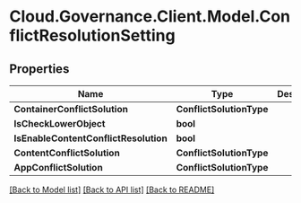 # Cloud.Governance.Client.Model.ConflictResolutionSetting
## Properties

Name | Type | Description | Notes
------------ | ------------- | ------------- | -------------
**ContainerConflictSolution** | **ConflictSolutionType** |  | [optional] 
**IsCheckLowerObject** | **bool** |  | [optional] 
**IsEnableContentConflictResolution** | **bool** |  | [optional] 
**ContentConflictSolution** | **ConflictSolutionType** |  | [optional] 
**AppConflictSolution** | **ConflictSolutionType** |  | [optional] 

[[Back to Model list]](../README.md#documentation-for-models) [[Back to API list]](../README.md#documentation-for-api-endpoints) [[Back to README]](../README.md)

